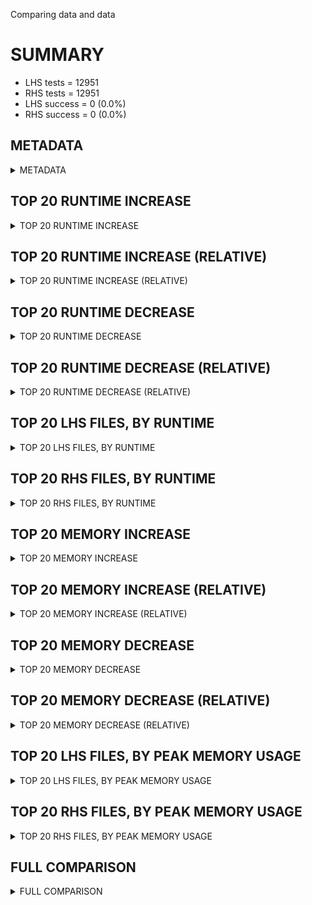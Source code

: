 Comparing data and data


# SUMMARY
- LHS tests = 12951
- RHS tests = 12951
- LHS success = 0  (0.0%)
- RHS success = 0  (0.0%)


## METADATA

<details><summary>METADATA</summary>

# LHS
<pre>
Ramon benchmark for Z3
-
Job description: 
Job tag: smt-sat-intblast
Z3 repo: https://github.com/Z3Prover/z3
Z3 commit: 85d3041a808b64c9d8491cd1084bdd0431618ece
Z3 branch: master
Z3 options: "-T:20 -v:2 -st smt.bv.solver=2 sat.smt=true tactic.default_tactic="(then simplify propagate-values solve-eqs simplify smt-sls)" model_validate=true"
Z3 inputs: inputs/alive-arm-tv-smt-benchmarks
Z3 commit message: avoid platform non-reproducibility due to argument evaluation ordering

</pre>
# RHS
<pre>
Ramon benchmark for Z3
-
Job description: 
Job tag: smt-sat-intblast
Z3 repo: https://github.com/Z3Prover/z3
Z3 commit: 85d3041a808b64c9d8491cd1084bdd0431618ece
Z3 branch: master
Z3 options: "-T:20 -v:2 -st smt.bv.solver=2 sat.smt=true tactic.default_tactic="(then simplify propagate-values solve-eqs simplify smt-sls)" model_validate=true"
Z3 inputs: inputs/alive-arm-tv-smt-benchmarks
Z3 commit message: avoid platform non-reproducibility due to argument evaluation ordering

</pre>
</details>


## TOP 20 RUNTIME INCREASE

<details><summary>TOP 20 RUNTIME INCREASE</summary>

|FILE                                                                                        |TIME_L     |TIME_R     |DIFF(s)    |DIFF(%)|
|-------------|-------------:|-------------:|--------------:|------------:|
</details>


## TOP 20 RUNTIME INCREASE (RELATIVE)

<details><summary>TOP 20 RUNTIME INCREASE (RELATIVE)</summary>

|FILE                                                                                        |TIME_L     |TIME_R     |DIFF(s)    |DIFF(%)|
|-------------|-------------:|-------------:|--------------:|------------:|
</details>


## TOP 20 RUNTIME DECREASE

<details><summary>TOP 20 RUNTIME DECREASE</summary>

|FILE                                                                                        |TIME_L     |TIME_R     |DIFF(s)    |DIFF(%)|
|-------------|-------------:|-------------:|--------------:|------------:|
</details>


## TOP 20 RUNTIME DECREASE (RELATIVE)

<details><summary>TOP 20 RUNTIME DECREASE (RELATIVE)</summary>

|FILE                                                                                        |TIME_L     |TIME_R     |DIFF(s)    |DIFF(%)|
|-------------|-------------:|-------------:|--------------:|------------:|
</details>


## TOP 20 LHS FILES, BY RUNTIME

<details><summary>TOP 20 LHS FILES, BY RUNTIME</summary>

|FILE                                                                                       |TIME     |MEM        |
|------------|----------:|---------:|
|COOTIM7Cm0pX.smt2                                                                          |   0.018s |18.204MiB|
|08yBgkc5Y0dJ.smt2                                                                          |   0.018s |18.024MiB|
|09pDui3xULjl.smt2                                                                          |   0.017s |18.08MiB|
|2CrQZxbXNkYi.smt2                                                                          |   0.017s |17.996MiB|
|07nVoqWtQ3Gm.smt2                                                                          |   0.017s |18.136MiB|
|08esiXFLPnnn.smt2                                                                          |   0.017s |18.168MiB|
|1DGx3BoWdlCg.smt2                                                                          |   0.016s |18.192MiB|
|3XEBiGlg9ea2.smt2                                                                          |   0.016s |18.052MiB|
|3W3FExxeiS3z.smt2                                                                          |   0.016s |18.116MiB|
|07MoYiBt3TDM.smt2                                                                          |   0.016s |18.188MiB|
|3e8H3oplyqdk.smt2                                                                          |   0.016s |17.996MiB|
|2PGu55IPNjrw.smt2                                                                          |   0.016s |18.188MiB|
|0SmTL0qhWXKB.smt2                                                                          |   0.016s |18.144MiB|
|08lBkwAD9EDX.smt2                                                                          |   0.016s |18.024MiB|
|0TR0XhriO5Kz.smt2                                                                          |   0.015s |18.196MiB|
|prTagF8g3sDX.smt2                                                                          |   0.015s |17.996MiB|
|fT3gfpsvV09q.smt2                                                                          |   0.015s |18.056MiB|
|2fgsx5hwingD.smt2                                                                          |   0.015s |18.212MiB|
|1ddyk8qw0Ly6.smt2                                                                          |   0.015s |18.204MiB|
|078LLiuFCwCP.smt2                                                                          |   0.015s |18.164MiB|
</details>


## TOP 20 RHS FILES, BY RUNTIME

<details><summary>TOP 20 RHS FILES, BY RUNTIME</summary>

|FILE                                                                                       |TIME     |MEM        |
|------------|----------:|---------:|
|COOTIM7Cm0pX.smt2                                                                          |   0.018s |18.204MiB|
|08yBgkc5Y0dJ.smt2                                                                          |   0.018s |18.024MiB|
|09pDui3xULjl.smt2                                                                          |   0.017s |18.08MiB|
|2CrQZxbXNkYi.smt2                                                                          |   0.017s |17.996MiB|
|07nVoqWtQ3Gm.smt2                                                                          |   0.017s |18.136MiB|
|08esiXFLPnnn.smt2                                                                          |   0.017s |18.168MiB|
|1DGx3BoWdlCg.smt2                                                                          |   0.016s |18.192MiB|
|3XEBiGlg9ea2.smt2                                                                          |   0.016s |18.052MiB|
|3W3FExxeiS3z.smt2                                                                          |   0.016s |18.116MiB|
|07MoYiBt3TDM.smt2                                                                          |   0.016s |18.188MiB|
|3e8H3oplyqdk.smt2                                                                          |   0.016s |17.996MiB|
|2PGu55IPNjrw.smt2                                                                          |   0.016s |18.188MiB|
|0SmTL0qhWXKB.smt2                                                                          |   0.016s |18.144MiB|
|08lBkwAD9EDX.smt2                                                                          |   0.016s |18.024MiB|
|0TR0XhriO5Kz.smt2                                                                          |   0.015s |18.196MiB|
|prTagF8g3sDX.smt2                                                                          |   0.015s |17.996MiB|
|fT3gfpsvV09q.smt2                                                                          |   0.015s |18.056MiB|
|2fgsx5hwingD.smt2                                                                          |   0.015s |18.212MiB|
|1ddyk8qw0Ly6.smt2                                                                          |   0.015s |18.204MiB|
|078LLiuFCwCP.smt2                                                                          |   0.015s |18.164MiB|
</details>


## TOP 20 MEMORY INCREASE

<details><summary>TOP 20 MEMORY INCREASE</summary>

|FILE                                                                                        |MEM_L         |MEM_R         |DIFF            |DIFF(%)|
|-------------|-------------:|-------------:|--------------:|------------:|
</details>


## TOP 20 MEMORY INCREASE (RELATIVE)

<details><summary>TOP 20 MEMORY INCREASE (RELATIVE)</summary>

|FILE                                                                                        |MEM_L         |MEM_R         |DIFF            |DIFF(%)|
|-------------|-------------:|-------------:|--------------:|------------:|
</details>


## TOP 20 MEMORY DECREASE

<details><summary>TOP 20 MEMORY DECREASE</summary>

|FILE                                                                                        |MEM_L         |MEM_R         |DIFF            |DIFF(%)|
|-------------|-------------:|-------------:|--------------:|------------:|
</details>


## TOP 20 MEMORY DECREASE (RELATIVE)

<details><summary>TOP 20 MEMORY DECREASE (RELATIVE)</summary>

|FILE                                                                                        |MEM_L         |MEM_R         |DIFF            |DIFF(%)|
|-------------|-------------:|-------------:|--------------:|------------:|
</details>


## TOP 20 LHS FILES, BY PEAK MEMORY USAGE

<details><summary>TOP 20 LHS FILES, BY PEAK MEMORY USAGE</summary>

|FILE                                                                                       |TIME     |MEM        |
|------------|----------:|---------:|
|SelU37jGL7BS.smt2                                                                          |   0.006s |19.008MiB|
|PbM2F8Gjh9At.smt2                                                                          |   0.007s |18.948MiB|
|r94ebBg94WXD.smt2                                                                          |   0.004s |18.948MiB|
|icvzDBwFlYYU.smt2                                                                          |   0.004s |18.892MiB|
|ho7A6E8Thhql.smt2                                                                          |   0.005s |18.872MiB|
|Rr7d5DM8oLqc.smt2                                                                          |   0.005s |18.84MiB|
|KOjKC86tcpzk.smt2                                                                          |   0.005s |18.828MiB|
|FM1YciVoEgpS.smt2                                                                          |   0.007s |18.824MiB|
|ounUNc4OzMS5.smt2                                                                          |   0.005s |18.8MiB|
|gOv4PWmbqhSq.smt2                                                                          |   0.004s |18.792MiB|
|e61PvX2ynbNo.smt2                                                                          |   0.009s |18.788MiB|
|uQDpZda7EZmY.smt2                                                                          |   0.005s |18.788MiB|
|s6gEGlcmoma0.smt2                                                                          |   0.006s |18.784MiB|
|huKIJvREa9hP.smt2                                                                          |   0.004s |18.78MiB|
|PoptgJWYXpMd.smt2                                                                          |   0.006s |18.776MiB|
|FsX6uVWhNJEL.smt2                                                                          |   0.008s |18.772MiB|
|SzUBb6t8sgGU.smt2                                                                          |   0.005s |18.772MiB|
|hen1HZHyMqVz.smt2                                                                          |   0.007s |18.768MiB|
|u89cLeFzTo0H.smt2                                                                          |   0.005s |18.764MiB|
|uNVCvTHlRwfI.smt2                                                                          |   0.005s |18.76MiB|
</details>


## TOP 20 RHS FILES, BY PEAK MEMORY USAGE

<details><summary>TOP 20 RHS FILES, BY PEAK MEMORY USAGE</summary>

|FILE                                                                                       |TIME     |MEM        |
|------------|----------:|---------:|
|SelU37jGL7BS.smt2                                                                          |   0.006s |19.008MiB|
|PbM2F8Gjh9At.smt2                                                                          |   0.007s |18.948MiB|
|r94ebBg94WXD.smt2                                                                          |   0.004s |18.948MiB|
|icvzDBwFlYYU.smt2                                                                          |   0.004s |18.892MiB|
|ho7A6E8Thhql.smt2                                                                          |   0.005s |18.872MiB|
|Rr7d5DM8oLqc.smt2                                                                          |   0.005s |18.84MiB|
|KOjKC86tcpzk.smt2                                                                          |   0.005s |18.828MiB|
|FM1YciVoEgpS.smt2                                                                          |   0.007s |18.824MiB|
|ounUNc4OzMS5.smt2                                                                          |   0.005s |18.8MiB|
|gOv4PWmbqhSq.smt2                                                                          |   0.004s |18.792MiB|
|e61PvX2ynbNo.smt2                                                                          |   0.009s |18.788MiB|
|uQDpZda7EZmY.smt2                                                                          |   0.005s |18.788MiB|
|s6gEGlcmoma0.smt2                                                                          |   0.006s |18.784MiB|
|huKIJvREa9hP.smt2                                                                          |   0.004s |18.78MiB|
|PoptgJWYXpMd.smt2                                                                          |   0.006s |18.776MiB|
|FsX6uVWhNJEL.smt2                                                                          |   0.008s |18.772MiB|
|SzUBb6t8sgGU.smt2                                                                          |   0.005s |18.772MiB|
|hen1HZHyMqVz.smt2                                                                          |   0.007s |18.768MiB|
|u89cLeFzTo0H.smt2                                                                          |   0.005s |18.764MiB|
|uNVCvTHlRwfI.smt2                                                                          |   0.005s |18.76MiB|
</details>


## FULL COMPARISON

<details><summary>FULL COMPARISON</summary>

|FILE                                                                                        |TIME_L     |TIME_R     |DIFF(s)    |DIFF(%)|
|-------------|-------------:|-------------:|--------------:|------------:|
</details>
